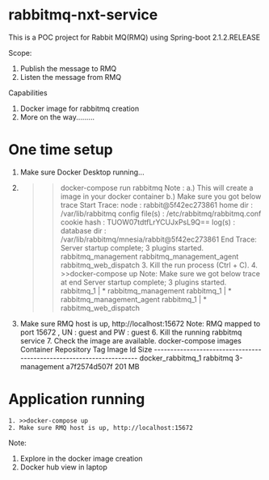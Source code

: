 # rabbitmq-nxt-service
This is a POC project for Rabbit MQ(RMQ) using Spring-boot 2.1.2.RELEASE


Scope:
1. Publish the message to RMQ
2. Listen the message from RMQ


Capabilities
1. Docker image for rabbitmq creation
2. More on the way.........


One time setup
==============
  1. Make sure Docker Desktop running...
  2. >>docker-compose run rabbitmq
		 Note : 
		 	a.) This will create a image in your docker container
			b.) Make sure you got below trace
					Start Trace:
					 node           : rabbit@5f42ec273861
					 home dir       : /var/lib/rabbitmq
					 config file(s) : /etc/rabbitmq/rabbitmq.conf
					 cookie hash    : TUOW07tdtfLrYCUJxPsL9Q==
					 log(s)         : <stdout>
					 database dir   : /var/lib/rabbitmq/mnesia/rabbit@5f42ec273861
					End Trace:
					 Server startup complete; 3 plugins started.
					 rabbitmq_management
					 rabbitmq_management_agent
					 rabbitmq_web_dispatch
	3. Kill the run process (Ctrl + C). 
	4. >>docker-compose up
		Note: Make sure we got below trace at end
			Server startup complete; 3 plugins started.
			rabbitmq_1  |  * rabbitmq_management
			rabbitmq_1  |  * rabbitmq_management_agent
			rabbitmq_1  |  * rabbitmq_web_dispatch
  5. Make sure RMQ host is up, http://localhost:15672 
  Note: RMQ mapped to port 15672 , UN : guest and PW : guest
	6. Kill the running rabbitmq service 
	7. Check the image are available. docker-compose images
		    Container       Repository       Tag          Image Id      Size 
			---------------------------------------------------------------------
			docker_rabbitmq_1   rabbitmq     3-management   a7f2574d507f   201 MB

Application running
===================
	1. >>docker-compose up
	2. Make sure RMQ host is up, http://localhost:15672 
	

Note: 
1. Explore in the docker image creation
2. Docker hub view in laptop
